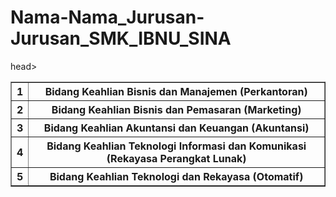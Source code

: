 # Nama-Nama_Jurusan-Jurusan_SMK_IBNU_SINA
<!DOCTYPE html>
<html>
head>

<title>Tugas</title>
</head>
<body>
<table border ="1">
<tr>
  <th>1</th>
  <th>Bidang Keahlian Bisnis dan Manajemen (Perkantoran)</th>
</tr>
   <tr>
     <th>2</th>
     <th>Bidang Keahlian Bisnis dan Pemasaran (Marketing)</th>
 </tr>
    <tr>
      <th>3</th>
     <th>Bidang Keahlian Akuntansi dan Keuangan (Akuntansi)</th>
  </tr>
     <tr>
       <th>4</th>
     <th>Bidang Keahlian Teknologi Informasi dan Komunikasi (Rekayasa Perangkat Lunak)</th>
  </tr>
     <tr>
       <th>5</th>
     <th>Bidang Keahlian Teknologi dan Rekayasa (Otomatif)</th>
</tr>

</html>
